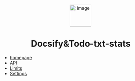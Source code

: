 <!-- docs/_sidebar.md -->

<p align="center">
 <img src="https://cdn-icons-png.flaticon.com/512/3575/3575724.png" alt="image" width="70px">
</p>

<h1 align="center">Docsify&Todo-txt-stats</h5>

* [homepage](/README.md)
* [API](/api/README.md)
* [Limits](/limits/README.md)
* [Settings](/settings/README.md)
